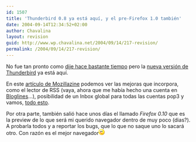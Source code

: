 ```yaml
---
id: 1507
title: 'Thunderbird 0.8 ya está aquí, y el pre-Firefox 1.0 también'
date: 2004-09-14T12:34:52+02:00
author: Chavalina
layout: revision
guid: http://www.wp.chavalina.net/2004/09/14/217-revision/
permalink: /2004/09/14/217-revision/
---
```

No fue tan pronto como <a href="http://www.chavalina.net/comentar.php?idpost=168&q=" target="_blank">dije hace bastante tiempo</a> pero la <a href="http://www.mozilla.org/products/thunderbird/" target="_blank">nueva versión de Thunderbird</a> ya está aquí.

En este <a href="http://www.mozillazine.org/talkback.html?article=5270" target="_blank">artículo de Mozillazine</a> podemos ver las mejoras que incorpora, como el lector de RSS (vaya, ahora que me había hecho una cuenta en <a href="http://bloglines.com/" target="_blank">Bloglines</a>…), posibilidad de un Inbox global para todas las cuentas pop3 y vamos, <a href="http://www.mozilla.org/products/thunderbird/releases/" target="_blank">todo esto</a>.

Por otra parte, también salió hace unos días el llamado _Firefox 0.10_ que es la preview de lo que será mi querido navegador dentro de muy poco (dias?). A probarla todos y a reportar los bugs, que lo que no saque uno lo sacará otro. Con razón es el mejor navegador![emo](/imagenes/emoticonos/guino.gif)
